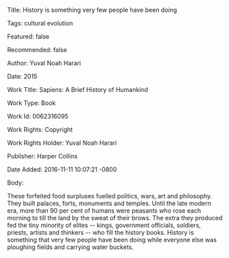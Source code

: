 Title:  History is something very few people have been doing

Tags:   cultural evolution

Featured: false

Recommended: false

Author: Yuval Noah Harari

Date:   2015

Work Title: Sapiens: A Brief History of Humankind

Work Type: Book

Work Id: 0062316095

Work Rights: Copyright

Work Rights Holder: Yuval Noah Harari

Publisher: Harper Collins

Date Added: 2016-11-11 10:07:21 -0800

Body: 

These forfeited food surpluses fuelled politics, wars, art and philosophy. They built palaces, forts, monuments and temples. Until the late modern era, more than 90 per cent of humans were peasants who rose each morning to till the land by the sweat of their brows. The extra they produced fed the tiny minority of elites -- kings, government officials, soldiers, priests, artists and thinkers -- who fill the history books. History is something that very few people have been doing while everyone else was ploughing fields and carrying water buckets.

